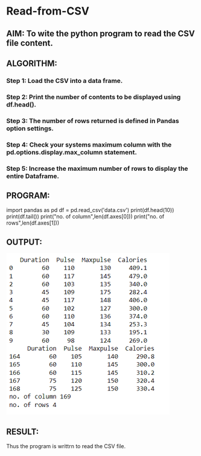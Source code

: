 # Read-from-CSV

## AIM: To wite the python program to read the CSV file content.

## ALGORITHM:
### Step 1: Load the CSV into a data frame.
### Step 2: Print the number of contents to be displayed using df.head().
### Step 3: The number of rows returned is defined in Pandas option settings.
### Step 4: Check your systems maximum column with the pd.options.display.max_column statement.
### Step 5: Increase the maximum number of rows to display the entire Dataframe.

## PROGRAM:
import pandas as pd
df = pd.read_csv('data.csv')
print(df.head(10))
print(df.tail())
print("no. of column",len(df.axes[0]))
print("no. of rows",len(df.axes[1]))

## OUTPUT:
![output](./CSVoutput.png)

## RESULT:
 Thus the program is writtrn to read the CSV file.
